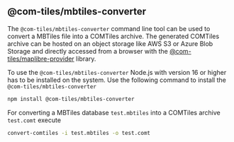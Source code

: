 ## @com-tiles/mbtiles-converter

The `@com-tiles/mbtiles-converter` command line tool can be used to convert a MBTiles file into a COMTiles archive. The generated COMTiles archive can be hosted on an object storage like AWS S3 or Azure Blob Storage
and directly accessed from a browser with the [@com-tiles/maplibre-provider](../../maplibre-provider) library. 

To use the `@com-tiles/mbtiles-converter` Node.js with version 16 or higher has to be installed on the system. 
Use the following command to install the `@com-tiles/mbtiles-converter`
````bash
npm install @com-tiles/mbtiles-converter
````

For converting a MBTiles database `test.mbtiles` into a COMTiles archive `test.comt` execute
````bash
convert-comtiles -i test.mbtiles -o test.comt
````
